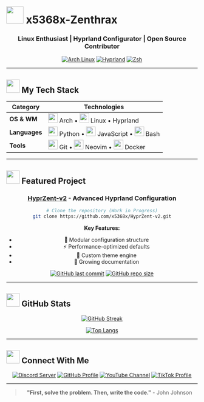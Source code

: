
# <img src="https://cdn.jsdelivr.net/gh/devicons/devicon@latest/icons/linux/linux-original.svg" width="45" height="45"> **x5368x-Zenthrax**

<div align="center">
  
### **Linux Enthusiast | Hyprland Configurator | Open Source Contributor**

[![Arch Linux](https://img.shields.io/badge/Arch_Linux-1793D1?style=for-the-badge&logo=arch-linux&logoColor=white)](https://archlinux.org)
[![Hyprland](https://img.shields.io/badge/Hyprland-4B0082?style=for-the-badge)](https://hyprland.org)
[![Zsh](https://img.shields.io/badge/Shell-ZSH-DD4A32?style=for-the-badge&logo=gnu-bash)](https://www.zsh.org)

</div>

---

## <img src="https://cdn.jsdelivr.net/gh/devicons/devicon@latest/icons/terminal/terminal-original.svg" width="35" height="35"> **My Tech Stack**

<div align="center">

| **Category**       | **Technologies**                                                                 |
|--------------------|---------------------------------------------------------------------------------|
| **OS & WM**        | <img src="https://cdn.jsdelivr.net/gh/devicons/devicon@latest/icons/archlinux/archlinux-original.svg" width="25"> Arch • <img src="https://cdn.jsdelivr.net/gh/devicons/devicon@latest/icons/linux/linux-original.svg" width="25"> Linux • Hyprland |
| **Languages**      | <img src="https://cdn.jsdelivr.net/gh/devicons/devicon@latest/icons/python/python-original.svg" width="25"> Python • <img src="https://cdn.jsdelivr.net/gh/devicons/devicon@latest/icons/javascript/javascript-original.svg" width="25"> JavaScript • <img src="https://cdn.jsdelivr.net/gh/devicons/devicon@latest/icons/bash/bash-original.svg" width="25"> Bash |
| **Tools**          | <img src="https://cdn.jsdelivr.net/gh/devicons/devicon@latest/icons/git/git-original.svg" width="25"> Git • <img src="https://cdn.jsdelivr.net/gh/devicons/devicon@latest/icons/vim/vim-original.svg" width="25"> Neovim • <img src="https://cdn.jsdelivr.net/gh/devicons/devicon@latest/icons/docker/docker-original.svg" width="25"> Docker |

</div>

---

## <img src="https://cdn.jsdelivr.net/gh/devicons/devicon@latest/icons/github/github-original.svg" width="35" height="35"> **Featured Project**

<div align="center">
  
### [HyprZent-v2](https://github.com/x5368x/HyprZent-v2) - Advanced Hyprland Configuration

```bash
# Clone the repository (Work in Progress)
git clone https://github.com/x5368x/HyprZent-v2.git
```

**Key Features:**
- 🧩 Modular configuration structure
- ⚡ Performance-optimized defaults
- 🎨 Custom theme engine
- 📖 Growing documentation

[![GitHub last commit](https://img.shields.io/github/last-commit/x5368x/HyprZent-v2?color=blue&style=flat-square)](https://github.com/x5368x/HyprZent-v2/commits/main)
[![GitHub repo size](https://img.shields.io/github/repo-size/x5368x/HyprZent-v2?style=flat-square)](https://github.com/x5368x/HyprZent-v2)

</div>

---

## <img src="https://cdn.jsdelivr.net/gh/devicons/devicon@latest/icons/graphql/graphql-plain.svg" width="35" height="35"> **GitHub Stats**

<div align="center">

[![GitHub Streak](https://streak-stats.demolab.com?user=x5368x&theme=radical&border_radius=5)](https://git.io/streak-stats)

[![Top Langs](https://github-readme-stats.vercel.app/api/top-langs/?username=x5368x&layout=compact&theme=radical&hide_border=true)](https://github.com/anuraghazra/github-readme-stats)

</div>

---

## <img src="https://cdn.jsdelivr.net/gh/devicons/devicon@latest/icons/discord/discord-original.svg" width="35" height="35"> **Connect With Me**

<div align="center">

[![Discord Server](https://img.shields.io/badge/Discord-7289DA?style=for-the-badge&logo=discord&logoColor=white)](https://discord.gg/NdtChxcaU8)
[![GitHub Profile](https://img.shields.io/badge/GitHub-181717?style=for-the-badge&logo=github&logoColor=white)](https://github.com/x5368x)
[![YouTube Channel](https://img.shields.io/badge/YouTube-FF0000?style=for-the-badge&logo=youtube&logoColor=white)](https://youtube.com/@xzn-q7n9q)
[![TikTok Profile](https://img.shields.io/badge/TikTok-000000?style=for-the-badge&logo=tiktok&logoColor=white)](https://www.tiktok.com/@x_536.8)

</div>

---

<div align="center">
  
> **"First, solve the problem. Then, write the code."** - John Johnson
  
</div>